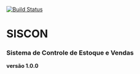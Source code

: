  [![Build Status](https://travis-ci.org/gobuffalo/tags.svg?branch=master)](https://travis-ci.org/gobuffalo/tags)


# SISCON
### Sistema de Controle de Estoque e Vendas
**versão 1.0.0**


